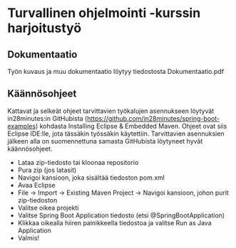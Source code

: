# Turvallinen ohjelmointi -kurssin harjoitustyö

## Dokumentaatio 
Työn kuvaus ja muu dokumentaatio löytyy tiedostosta Dokumentaatio.pdf

## Käännösohjeet
Kattavat ja selkeät ohjeet tarvittavien työkalujen asennukseen löytyvät in28minutes:in GitHubista (https://github.com/in28minutes/spring-boot-examples) kohdasta Installing Eclipse & Embedded Maven. Ohjeet ovat siis Eclipse IDE:lle, jota tässäkin työssäkin käytettiin. Tarvittavien asennuksien jälkeen alla on suomennettuna samasta GitHubista löytyneet hyvät käännösohjeet.

* Lataa zip-tiedosto tai kloonaa repositorio
* Pura zip (jos latasit)
* Navigoi kansioon, joka sisältää tiedoston pom.xml
* Avaa Eclipse
* File -> Import -> Existing Maven Project -> Navigoi kansioon, johon purit zip-tiedoston
* Valitse oikea projekti
* Valitse Spring Boot Application tiedosto (etsi @SpringBootApplication)
* Klikkaa oikealla hiiren painikkeella tiedostoa ja valitse Run as Java Application
* Valmis!
